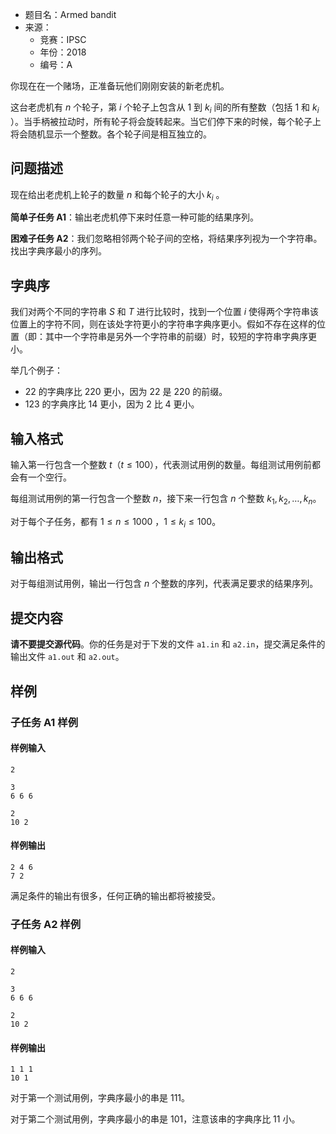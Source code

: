 - 题目名：Armed bandit
- 来源：
  - 竞赛：IPSC
  - 年份：2018
  - 编号：A

你现在在一个赌场，正准备玩他们刚刚安装的新老虎机。

这台老虎机有 $n$ 个轮子，第 $i$ 个轮子上包含从 $1$ 到 $k_i$ 间的所有整数（包括 $1$ 和 $k_i$ ）。当手柄被拉动时，所有轮子将会旋转起来。当它们停下来的时候，每个轮子上将会随机显示一个整数。各个轮子间是相互独立的。

## 问题描述

现在给出老虎机上轮子的数量 $n$ 和每个轮子的大小 $k_i$ 。

**简单子任务 A1**：输出老虎机停下来时任意一种可能的结果序列。

**困难子任务 A2**：我们忽略相邻两个轮子间的空格，将结果序列视为一个字符串。找出字典序最小的序列。

## 字典序

我们对两个不同的字符串 $S$ 和 $T$ 进行比较时，找到一个位置 $i$ 使得两个字符串该位置上的字符不同，则在该处字符更小的字符串字典序更小。假如不存在这样的位置（即：其中一个字符串是另外一个字符串的前缀）时，较短的字符串字典序更小。

举几个例子：

- 22 的字典序比 220 更小，因为 22 是 220 的前缀。
- 123 的字典序比 14 更小，因为 2 比 4 更小。

## 输入格式

输入第一行包含一个整数 $t$（$t \leq 100$），代表测试用例的数量。每组测试用例前都会有一个空行。

每组测试用例的第一行包含一个整数 $n$，接下来一行包含 $n$ 个整数 $k_1, k_2, \ldots , k_n$。

对于每个子任务，都有 $1 \leq n \leq 1000$ ，$1 \leq k_i \leq 100$。

## 输出格式

对于每组测试用例，输出一行包含 $n$ 个整数的序列，代表满足要求的结果序列。

## 提交内容

**请不要提交源代码**。你的任务是对于下发的文件 `a1.in` 和 `a2.in`，提交满足条件的输出文件 `a1.out` 和 `a2.out`。

## 样例

### 子任务 A1 样例

#### 样例输入

```plain
2

3
6 6 6

2
10 2
```

#### 样例输出

```plain
2 4 6
7 2
```

满足条件的输出有很多，任何正确的输出都将被接受。

### 子任务 A2 样例

#### 样例输入

```plain
2

3
6 6 6

2
10 2
```

#### 样例输出

```plain
1 1 1
10 1
```

对于第一个测试用例，字典序最小的串是 $111$。

对于第二个测试用例，字典序最小的串是 $101$，注意该串的字典序比 $11$ 小。